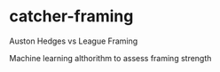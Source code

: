 # catcher-framing
Auston Hedges vs League Framing

Machine learning althorithm to assess framing strength
